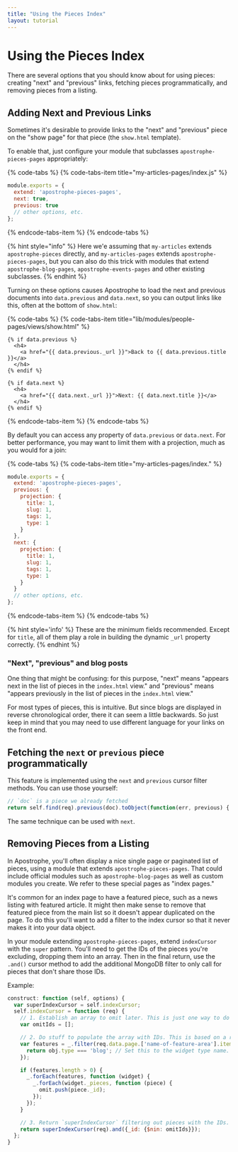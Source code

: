 ```yaml
---
title: "Using the Pieces Index"
layout: tutorial
---
```


# Using the Pieces Index

There are several options that you should know about for using pieces: creating "next" and "previous" links, fetching pieces programmatically, and removing pieces from a listing.

## Adding Next and Previous Links

Sometimes it's desirable to provide links to the "next" and "previous" piece on the "show page" for that piece (the `show.html` template).

To enable that, just configure your module that subclasses `apostrophe-pieces-pages` appropriately:

{% code-tabs %}
{% code-tabs-item title="my-articles-pages/index.js" %}
```javascript
module.exports = {
  extend: 'apostrophe-pieces-pages',
  next: true,
  previous: true
  // other options, etc.
};
```
{% endcode-tabs-item %}
{% endcode-tabs %}

{% hint style="info" %}
Here we'e assuming that `my-articles` extends `apostrophe-pieces` directly, and `my-articles-pages` extends `apostrophe-pieces-pages`, but you can also do this trick with modules that extend `apostrophe-blog-pages`, `apostrophe-events-pages` and other existing subclasses.
{% endhint %}

Turning on these options causes Apostrophe to load the next and previous documents into `data.previous` and `data.next`, so you can output links like this, often at the bottom of `show.html`:

{% code-tabs %}
{% code-tabs-item title="lib/modules/people-pages/views/show.html" %}
```markup
{% if data.previous %}
  <h4>
    <a href="{{ data.previous._url }}">Back to {{ data.previous.title }}</a>
  </h4>
{% endif %}

{% if data.next %}
  <h4>
    <a href="{{ data.next._url }}">Next: {{ data.next.title }}</a>
  </h4>
{% endif %}
```
{% endcode-tabs-item %}
{% endcode-tabs %}

By default you can access any property of `data.previous` or `data.next`. For better performance, you may want to limit them with a projection, much as you would for a join:

{% code-tabs %}
{% code-tabs-item title="my-articles-pages/index." %}
```javascript
module.exports = {
  extend: 'apostrophe-pieces-pages',
  previous: {
    projection: {
      title: 1,
      slug: 1,
      tags: 1,
      type: 1
    }
  },
  next: {
    projection: {
      title: 1,
      slug: 1,
      tags: 1,
      type: 1
    }
  }
  // other options, etc.
};
```
{% endcode-tabs-item %}
{% endcode-tabs %}

{% hint style='info' %}
These are the minimum fields recommended. Except for `title`, all of them play a role in building the dynamic `_url` property correctly.
{% endhint %}


### "Next", "previous" and blog posts

One thing that might be confusing: for this purpose, "next" means "appears next in the list of pieces in the `index.html` view." and "previous" means "appears previously in the list of pieces in the `index.html` view."

For most types of pieces, this is intuitive. But since blogs are displayed in reverse chronological order, there it can seem a little backwards. So just keep in mind that you may need to use different language for your links on the front end.

## Fetching the `next` or `previous` piece programmatically

This feature is implemented using the `next` and `previous` cursor filter methods. You can use those yourself:

```javascript
// `doc` is a piece we already fetched
return self.find(req).previous(doc).toObject(function(err, previous) { ... });
```

The same technique can be used with `next`.

## Removing Pieces from a Listing

In Apostrophe, you'll often display a nice single page or paginated list of pieces, using a module that extends `apostrophe-pieces-pages`. That could include official modules such as `apostrophe-blog-pages` as well as custom modules you create. We refer to these special pages as "index pages."

It's common for an index page to have a featured piece, such as a news listing with featured article. It might then make sense to remove that featured piece from the main list so it doesn't appear duplicated on the page. To do this you'll want to add a filter to the index cursor so that it never makes it into your data object.

In your module extending `apostrophe-pieces-pages`, extend `indexCursor` with the `super` pattern. You'll need to get the IDs of the pieces you're excluding, dropping them into an array. Then in the final return, use the `.and()` cursor method to add the additional MongoDB filter to only call for pieces that don't share those IDs.

Example:
```javascript
construct: function (self, options) {
  var superIndexCursor = self.indexCursor;
  self.indexCursor = function (req) {
    // 1. Establish an array to omit later. This is just one way to do this part.
    var omitIds = [];

    // 2. Do stuff to populate the array with IDs. This is based on a real example, but it'll vary based on your use case.
    var features = _.filter(req.data.page.['name-of-feature-area'].items, function (obj) {
      return obj.type === 'blog'; // Set this to the widget type name.
    });

    if (features.length > 0) {
      _.forEach(features, function (widget) {
        _.forEach(widget._pieces, function (piece) {
          omit.push(piece._id);
        });
      });
    }

    // 3. Return `superIndexCursor` filtering out pieces with the IDs. This is the key.
    return superIndexCursor(req).and({_id: {$nin: omitIds}});
  };
}
```
